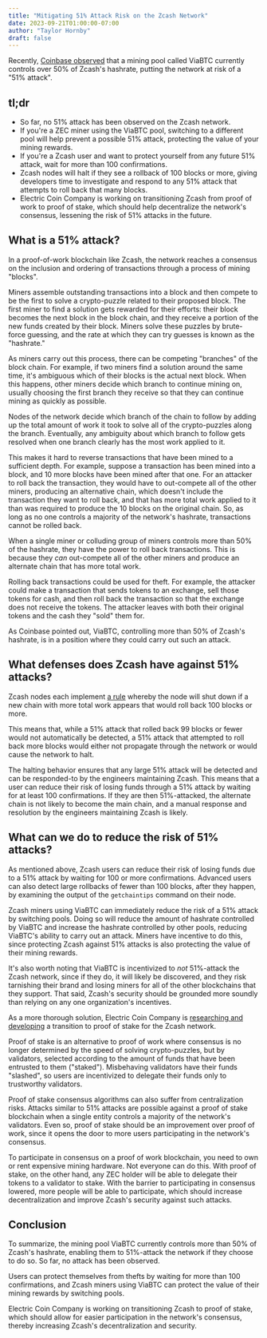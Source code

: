 ```yaml
---
title: "Mitigating 51% Attack Risk on the Zcash Network"
date: 2023-09-21T01:00:00-07:00
author: "Taylor Hornby"
draft: false
---
```


Recently, [Coinbase
observed](https://www.coinbase.com/blog/security-psa-observed-risks-in-zcash-mining-pool-distribution)
that a mining pool called ViaBTC currently controls over 50% of Zcash's hashrate, putting
the network at risk of a "51% attack".

## tl;dr

- So far, no 51% attack has been observed on the Zcash network.
- If you're a ZEC miner using the ViaBTC pool, switching to a different pool
will help prevent a possible 51% attack, protecting the
value of your mining rewards. 
- If you're a Zcash user and want to protect yourself from any future 51%
attack, wait for more than 100 confirmations.
- Zcash nodes will halt if they see a rollback of 100 blocks or more, giving
developers time to investigate and respond to any 51% attack that attempts to
roll back that many blocks.
- Electric Coin Company is working on transitioning Zcash from proof of work to
proof of stake, which should help decentralize the network's consensus,
lessening the risk of 51% attacks in the future.

## What is a 51% attack?

In a proof-of-work blockchain like Zcash, the network reaches a consensus on the
inclusion and ordering of transactions through a process of mining "blocks".

Miners assemble outstanding transactions into a block and then compete to be
the first to solve a crypto-puzzle related to their proposed block. The first
miner to find a solution gets rewarded for their efforts: their block becomes
the next block in the block chain, and they receive a portion of the new funds
created by their block. Miners solve these puzzles by brute-force guessing, and
the rate at which they can try guesses is known as the "hashrate."

As miners carry out this process, there can be competing "branches" of the block
chain. For example, if two miners find a solution around the same time, it's
ambiguous which of their blocks is the actual next block. When this happens,
other miners decide which branch to continue mining on, usually choosing the
first branch they receive so that they can continue mining as quickly as
possible.

Nodes of the network decide which branch of the chain to follow by adding up the
total amount of work it took to solve all of the crypto-puzzles along the
branch. Eventually, any ambiguity about which branch to follow gets resolved
when one branch clearly has the most work applied to it.

This makes it hard to reverse transactions that have been mined to a sufficient
depth. For example, suppose a transaction has been mined into a block, and 10
more blocks have been mined after that one. For an attacker to roll back the
transaction, they would have to out-compete all of the other miners, producing
an alternative chain, which doesn't include the transaction they want to roll back,
and that has more total work applied to it than was required to produce the 10
blocks on the original chain.  So, as long as no one controls a majority of the
network's hashrate, transactions cannot be rolled back.

When a single miner or colluding group of miners controls more than 50% of the
hashrate, they have the power to roll back transactions. This is because they
*can* out-compete all of the other miners and produce an alternate chain that
has more total work. 

Rolling back transactions could be used for theft. For example, the attacker
could make a transaction that sends tokens to an exchange, sell those tokens for
cash, and then roll back the transaction so that the exchange does not receive
the tokens. The attacker leaves with both their original tokens and the cash they
"sold" them for.

As Coinbase pointed out, ViaBTC, controlling more than 50% of Zcash's hashrate,
is in a position where they could carry out such an attack.

## What defenses does Zcash have against 51% attacks?

Zcash nodes each implement [a
rule](https://github.com/zcash/zcash/blob/c908d4bb9ae3be92da14c81ff7a6ddec904c9226/src/main.cpp#L6045-L6061)
whereby the node will shut down if a new chain with more total work appears that
would roll back 100 blocks or more.

This means that, while a 51% attack that rolled back 99 blocks or fewer would
not automatically be detected, a 51% attack that attempted to roll back more
blocks would either not propagate through the network or would cause the network
to halt.

The halting behavior ensures that any large 51% attack will be detected and can
be responded-to by the engineers maintaining Zcash. This means that a user can
reduce their risk of losing funds through a 51% attack by waiting for at least
100 confirmations. If they are then 51%-attacked, the alternate chain is not
likely to become the main chain, and a manual response and resolution by the
engineers maintaining Zcash is likely.

## What can we do to reduce the risk of 51% attacks?

As mentioned above, Zcash users can reduce their risk of losing funds due to a
51% attack by waiting for 100 or more confirmations. Advanced users can also
detect large rollbacks of fewer than 100 blocks, after they happen, by examining
the output of the `getchaintips` command on their node.

Zcash miners using ViaBTC can immediately reduce the risk of a 51% attack by
switching pools. Doing so will reduce the amount of hashrate controlled by
ViaBTC and increase the hashrate controlled by other pools, reducing ViaBTC's
ability to carry out an attack. Miners have incentive to do this, since
protecting Zcash against 51% attacks is also protecting the value of their
mining rewards.

It's also worth noting that ViaBTC is incentivized to *not* 51%-attack the Zcash
network, since if they do, it will likely be discovered, and they risk
tarnishing their brand and losing miners for all of the other blockchains that
they support. That said, Zcash's security should be grounded more soundly than
relying on any one organization's incentives.

As a more thorough solution, Electric Coin Company is [researching and
developing](https://electriccoin.co/blog/the-trailing-finality-layer-a-stepping-stone-to-proof-of-stake-in-zcash/)
a transition to proof of stake for the Zcash network.

Proof of stake is an alternative to proof of work where consensus is no longer
determined by the speed of solving crypto-puzzles, but by validators, selected
according to the amount of funds that have been entrusted to them ("staked").
Misbehaving validators have their funds "slashed", so users are incentivized to
delegate their funds only to trustworthy validators.

Proof of stake consensus algorithms can also suffer from centralization risks.
Attacks similar to 51% attacks are possible against a proof of stake blockchain
when a single entity controls a majority of the network's 
validators. Even so, proof of stake should be an improvement over proof of
work, since it opens the door to more users participating in the network's
consensus.  

To participate in consensus on a proof of work blockchain, you need to own or
rent expensive mining hardware. Not everyone can do this. With proof of stake,
on the other hand, any ZEC holder will be able to delegate their tokens to a
validator to stake. With the barrier to participating in consensus lowered, more
people will be able to participate, which should increase decentralization and
improve Zcash's security against such attacks.

## Conclusion

To summarize, the mining pool ViaBTC currently controls more than 50% of Zcash's
hashrate, enabling them to 51%-attack the network if they choose to do so. So
far, no attack has been observed. 

Users can protect themselves from thefts by waiting for more than 100
confirmations, and Zcash miners using ViaBTC can protect the value of their
mining rewards by switching pools. 

Electric Coin Company is working on transitioning Zcash to proof of stake, which
should allow for easier participation in the network's consensus, thereby
increasing Zcash's decentralization and security.